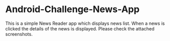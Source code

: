 # Android-Challenge-News-App
This is a simple News Reader app which displays news list. When a news is clicked the details of the news is displayed. Please check the attached screenshots.
